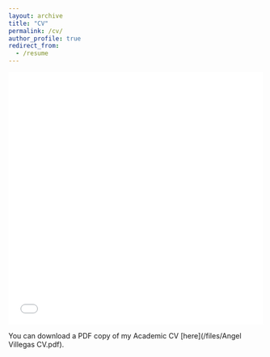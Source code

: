 ```yaml
---
layout: archive
title: "CV"
permalink: /cv/
author_profile: true
redirect_from:
  - /resume
---
```


<iframe src="/files/Angel Villegas CV.pdf" width="100%" height="500" frameborder="no" border="0" marginwidth="0" marginheight="0"></iframe>

You can download a PDF copy of my Academic CV [here](/files/Angel Villegas CV.pdf).
